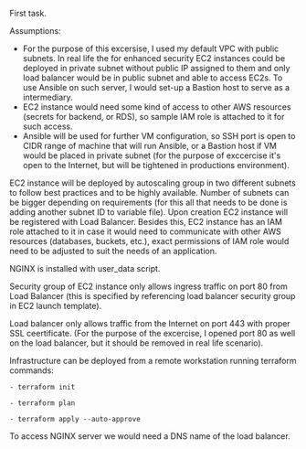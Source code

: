 First task. 

Assumptions:
 - For the purpose of this excersise, I used my default VPC with public subnets. In real life the for enhanced security EC2 instances could be deployed in private subnet without public IP assigned to them and only load balancer would be in public subnet and able to access EC2s. To use Ansible on such server, I would set-up a Bastion host to serve as a intermediary. 
 - EC2 instance would need some kind of access to other AWS resources (secrets for backend, or RDS), so sample IAM role is attached to it for such access.
 - Ansible will be used for further VM configuration, so SSH port is open to CIDR range of machine that will run Ansible, or a Bastion host if VM would be placed in private subnet (for the purpose of exccercise it's open to the Internet, but will be tightened in productions environment).

EC2 instance will be deployed by autoscaling group in two different subnets to follow best practices and to be highly available. Number of subnets can be bigger depending on requirements (for this all that needs to be done is adding another subnet ID to variable file). 
Upon creation EC2 instance will be registered with Load Balancer.
Besides this, EC2 instance has an IAM role attached to it in case it would need to communicate with other AWS resources (databases, buckets, etc.), exact permissions of IAM role would need to be adjusted to suit the needs of an application. 

NGINX is installed with user_data script. 

Security group of EC2 instance only allows ingress traffic on port 80 from Load Balancer (this is specified by referencing load balancer security group in EC2 launch template). 

Load balancer only allows traffic from the Internet on port 443 with proper SSL ceertificate. (For the purpose of the excercise, I opened port 80 as well on the load balancer, but it should be removed in real life scenario).  

Infrastructure can be deployed from a remote workstation running terraform commands:

    - terraform init
    
    - terraform plan 
    
    - terraform apply --auto-approve

To access NGINX server we would need a DNS name of the load balancer. 
